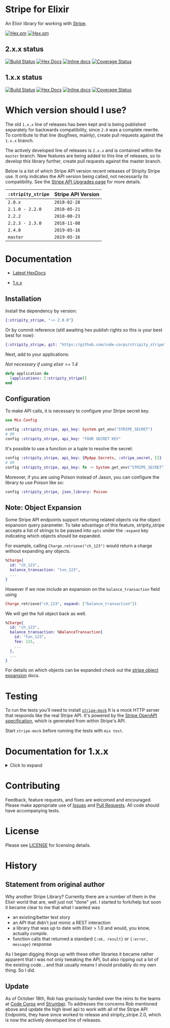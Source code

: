 # Stripe for Elixir

An Elixir library for working with [Stripe](https://stripe.com/).

[![Hex.pm](https://img.shields.io/hexpm/v/stripity_stripe.svg?maxAge=2592000)](https://hex.pm/packages/stripity_stripe) [![Hex.pm](https://img.shields.io/hexpm/dt/stripity_stripe.svg?maxAge=2592000)](https://hex.pm/packages/stripity_stripe)

## 2.x.x status

[![Build Status](https://travis-ci.org/code-corps/stripity_stripe.svg?branch=master)](https://travis-ci.org/code-corps/stripity_stripe) [![Hex Docs](https://img.shields.io/badge/hex-docs-9768d1.svg)](https://hexdocs.pm/stripity_stripe)  [![Inline docs](http://inch-ci.org/github/code-corps/stripity_stripe.svg?branch=master)](http://inch-ci.org/github/code-corps/stripity_stripe?branch=master) [![Coverage Status](https://coveralls.io/repos/github/code-corps/stripity_stripe/badge.svg?branch=master)](https://coveralls.io/github/code-corps/stripity_stripe?branch=master)

## 1.x.x status

[![Build Status](https://travis-ci.org/code-corps/stripity_stripe.svg?branch=1.x.x)](https://travis-ci.org/code-corps/stripity_stripe) [![Hex Docs](https://img.shields.io/badge/hex-docs-9768d1.svg)](https://hexdocs.pm/stripity_stripe/1.6.2) [![Inline docs](http://inch-ci.org/github/code-corps/stripity_stripe.svg?branch=1.x.x)](http://inch-ci.org/github/code-corps/stripity_stripe?branch=1.x.x) [![Coverage Status](https://coveralls.io/repos/github/code-corps/stripity_stripe/badge.svg?branch=1.x.x)](https://coveralls.io/github/code-corps/stripity_stripe?branch=1.x.x)

# Which version should I use?

The old `1.x.x` line of releases has been kept and is being published separately for backwards compatibility, since `2.0` was a complete rewrite. To contribute to that line (bugfixes, mainly), create pull requests against the `1.x.x` branch.

The actively developed line of releases is `2.x.x` and is contained within the `master` branch. New features are being added to this line of releases, so to develop this library further, create pull requests against the master branch.

Below is a list of which Stripe API version recent releases of Stripity Stripe use. It only indicates the API version being called, not necessarily its compatibility. See the [Stripe API Upgrades page](https://stripe.com/docs/upgrades) for more details.

`:stripity_stripe` | Stripe API Version
------------ | -------------
`2.0.x` | `2018-02-28`
`2.1.0 - 2.2.0` | `2018-05-21`
`2.2.2` | `2018-08-23`
`2.2.3 - 2.3.0` | `2018-11-08`
`2.4.0` | `2019-05-16`
`master` | `2019-05-16`

# Documentation

- [Latest HexDocs](https://hexdocs.pm/stripity_stripe/)

- [1.x.x](https://hexdocs.pm/stripity_stripe/1.6.1/)

## Installation

Install the dependency by version:

```ex
{:stripity_stripe, "~> 2.0.0"}
```

Or by commit reference (still awaiting hex publish rights so this is your best best for now):

```ex
{:stripity_stripe, git: "https://github.com/code-corps/stripity_stripe", ref: "8c091d4278d29a917bacef7bb2f0606317fcc025"}
```

Next, add to your applications:

_Not necessary if using elixir >= 1.4_

```ex
defp application do
  [applications: [:stripity_stripe]]
end
```

## Configuration

To make API calls, it is necessary to configure your Stripe secret key.

```ex
use Mix.Config

config :stripity_stripe, api_key: System.get_env("STRIPE_SECRET")
# OR
config :stripity_stripe, api_key: "YOUR SECRET KEY"
```

It's possible to use a function or a tuple to resolve the secret:

```ex
config :stripity_stripe, api_key: {MyApp.Secrets, :stripe_secret, []}
# OR
config :stripity_stripe, api_key: fn -> System.get_env("STRIPE_SECRET") end
```

Moreover, if you are using Poison instead of Jason, you can configure the library to use Poison like so:

```ex
config :stripity_stripe, json_library: Poison
```

## Note: Object Expansion

Some Stripe API endpoints support returning related objects via the object expansion query parameter. To take advantage of this feature, stripity_stripe accepts
a list of strings to be passed into `opts` under the `:expand` key indicating which objects should be expanded.

For example, calling `Charge.retrieve("ch_123")` would return a charge without expanding any objects.

```elixir
%Charge{
  id: "ch_123",
  balance_transaction: "txn_123",
  ...
}
```

However if we now include an expansion on the `balance_transaction` field using

```elixir
Charge.retrieve("ch_123", expand: ["balance_transaction"])
```

We will get the full object back as well.

```elixir
%Charge{
  id: "ch_123",
  balance_transaction: %BalanceTransaction{
    id: "txn_123",
    fee: 125,
    ...
  },
  ...
}
```

For details on which objects can be expanded check out the [stripe object expansion](https://stripe.com/docs/api#expanding_objects) docs.

# Testing

To run the tests you'll need to install [`stripe-mock`](https://github.com/stripe/stripe-mock) It is a mock HTTP server that responds like the real Stripe API. It's powered by the [Stripe OpenAPI specification](https://github.com/stripe/openapi), which is generated from within Stripe's API.

Start `stripe-mock` before running the tests with `mix test`.

# Documentation for 1.x.x

<details><summary>Click to expand</summary>
<p>

## Stripe API

Works with API version 2015-10-16

## Installation

Install the dependency:

```ex
{:stripity_stripe, "~> 1.6"}
```

Next, add to your applications:

```ex
defp application do
  [applications: [:stripity_stripe]]
end
```

## Configuration

To make API calls, it is necessary to configure your Stripe secret key (and optional platform client id if you are using Stripe Connect):

```ex
use Mix.Config

config :stripity_stripe, secret_key: "YOUR SECRET KEY"
config :stripity_stripe, platform_client_id: "YOUR CONNECT PLATFORM CLIENT ID"
```


## Testing

If you start contributing and you want to run mix test, first you need to export STRIPE_SECRET_KEY environment variable in the same shell as the one you will be running mix test in. All tests have the @tag disabled: false and the test runner is configured to ignore disabled: true. This helps to turn tests on/off when working in them. Most of the tests depends on the order of execution (test random seed = 0) to minimize runtime. I've tried having each tests isolated but this made it take ~10 times longer.

```
export STRIPE_SECRET_KEY="yourkey"
mix test
```

## The API

I've tried to make the API somewhat comprehensive and intuitive. If you'd like to see things in detail be sure to have a look at the tests - they show (generally) the way the API goes together.

In general, if Stripe requires some information for a given API call, you'll find that as part of the arity of the given function. For instance if you want to delete a Customer, you'll find that you *must* pass the id along:

```ex
{:ok, result} = Stripe.Customers.delete "some_id"
```

For optional arguments, you can send in a Keyword list that will get translated to parameters. So if you want to update a Subscription, for instance, you must send in the `customer_id` and `subscription_id` with the list of changes:

```ex
# Change customer to the Premium subscription
{:ok, result} = Stripe.Customers.change_subscription "customer_id", "sub_id", [plan: "premium"]
```

Metadata (metadata:) key is supported on most object type and allow the storage of extra information on the stripe platform. See [test](https://github.com/code-corps/stripity-stripe/blob/master/test/stripe/customer_test.exs) for an example.

That's the rule of thumb with this library. If there are any errors with your call, they will bubble up to you in the `{:error, message}` match.

```ex
# Example of paging through events
{:ok, events} = Stripe.Events.list(key, "", 100) # second arg is a marker for paging

case events[:has_more] do
  true ->
    # retrieve marker
    last = List.last( events[:data] )
    case Stripe.Events.list key, last["id"], 100 do
      {:ok, events} -> events[:data]
      # ...
    end
  false -> events[:data]
end
```

# Connect

Stripe Connect allows you to provide your customers with an easy onboarding to their own Stripe account. This is useful when you run an e-commerce as a service platform. Each merchant can transact using their own account using your platform. Then your platform uses Stripe's API with their own API key obtained in the onboarding process.

First, you need to register your platform on Stripe Connect to obtain a `client_id`. In your account settings, there's a "Connect" tab, select it. Then fill the information to activate your connect platform settings. The select he `client_id` (notice there's one for dev and one for prod), stash this `client_id` in the config file under

```ex
config :stripity_stripe, platform_client_id: "ac_???"
```
or in an env var named `STRIPE_PLATFORM_CLIENT_ID`.

Then you send your users to sign up for the stripe account using a link.

Here's an example of a button to start the workflow:
<a href="https://connect.stripe.com/oauth/authorize?response_type=code&client_id=ca_32D88BD1qLklliziD7gYQvctJIhWBSQ7&scope=read_write">Connect with Stripe</a>

You can generate this URL using:

```ex
url = Stripe.Connect.generate_button_url csrf_token
```

When the user gets back to your platform, the following url (`redirect_uri` form item on your "Connect" settings) will be used:

```
//yoursvr/your_endpoint?scope=read_write&code=AUTHORIZATION_CODE
```

or

```
//yoursvr/your_endpoint?error=access_denied&error_description=The%20user%20denied%20your%20request
```

Using the code request parameter, you make the following call:

```ex
{:ok, resp} -> Stripe.Connect.oauth_token_callback code
resp[:access_token]
```

`resp` will look like this:
```ex
%{
  token_type: "bearer",
  stripe_publishable_key: PUBLISHABLE_KEY,
  scope: "read_write",
  livemode: false,
  stripe_user_id: USER_ID,
  refresh_token: REFRESH_TOKEN,
  access_token: ACCESS_TOKEN
}
```

You can then pass the `access_token` to the other API modules to act on their behalf.

See a [demo](https://github.com/nicrioux/stripity-connect-phoenix) using the Phoenix framework with the bare minimum to get this working.

## Testing Connect

The tests are currently manual as they require a unique OAuth authorization code per test. You need to obtain this code manually using the stripe connect workflow (that your user would go through using the above url).

First, log in your account. Then go to the following url: https://dashboard.stripe.com/account/applications/settings

Create a connect standalone account. Grab your development `client_id`. Put it in your config file. Enter a redirect url to your endpoint. Capture the "code" request parameter. Pass it to `Stripe.Connect.oauth_token_callback` or `Stripe.Connect.get_token`.

</p>
</details>

# Contributing

Feedback, feature requests, and fixes are welcomed and encouraged.  Please make appropriate use of [Issues](https://github.com/code-corps/stripity-stripe/issues) and [Pull Requests](https://github.com/code-corps/stripity-stripe/pulls).  All code should have accompanying tests.

# License

Please see [LICENSE](LICENSE) for licensing details.

# History

## Statement from original author

Why another Stripe Library? Currently there are a number of them in the Elixir world that are, well just not "done" yet. I started to fork/help but soon it became clear to me that what I wanted was

* an existing/better test story
* an API that didn't just mimic a REST interaction
* a library that was up to date with Elixir > 1.0 and would, you know, actually *compile*.
* function calls that returned a standard `{:ok, result}` or `{:error, message}` response

As I began digging things up with these other libraries it became rather apparent that I was not only tweaking the API, but also ripping out a lot of the existing code... and that usually means I should probably do my own thing. So I did.

## Update

As of October 18th, Rob has graciously handed over the reins to the teams at [Code Corps](https://www.codecorps.org/) and [Strumber](https://strumber.com/). To addresses the concerns Rob mentioned above and update the high level api to work with all of the Stripe API Endpoints, they have since worked to release and stripity_stripe 2.0, which is now the actively developed line of releases.
